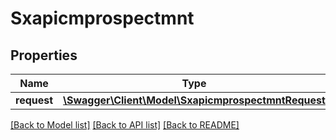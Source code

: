 # Sxapicmprospectmnt

## Properties
Name | Type | Description | Notes
------------ | ------------- | ------------- | -------------
**request** | [**\Swagger\Client\Model\SxapicmprospectmntRequest**](SxapicmprospectmntRequest.md) |  | [optional] 

[[Back to Model list]](../README.md#documentation-for-models) [[Back to API list]](../README.md#documentation-for-api-endpoints) [[Back to README]](../README.md)


